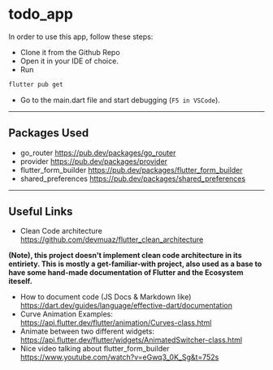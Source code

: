 # todo_app

In order to use this app, follow these steps:

- Clone it from the Github Repo
- Open it in your IDE of choice.
- Run

```bash
flutter pub get
```

- Go to the main.dart file and start debugging (`F5 in VSCode`).

---

## Packages Used

- go_router <https://pub.dev/packages/go_router>
- provider <https://pub.dev/packages/provider>
- flutter_form_builder <https://pub.dev/packages/flutter_form_builder>
- shared_preferences <https://pub.dev/packages/shared_preferences>

---

## Useful Links

- Clean Code architecture <https://github.com/devmuaz/flutter_clean_architecture>

**(Note), this project doesn't implement clean code architecture in its entiriety. This is mostly a get-familiar-with project, also used as a base to have some hand-made documentation of Flutter and the Ecosystem iteself.**

- How to document code (JS Docs & Markdown like) <https://dart.dev/guides/language/effective-dart/documentation>
- Curve Animation Examples: <https://api.flutter.dev/flutter/animation/Curves-class.html>
- Animate between two different widgets: <https://api.flutter.dev/flutter/widgets/AnimatedSwitcher-class.html>
- Nice video talking about flutter_form_builder <https://www.youtube.com/watch?v=eGwq3_0K_Sg&t=752s>
